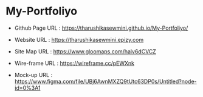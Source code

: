 # My-Portfoliyo

* Github Page URL : https://tharushikasewmini.github.io/My-Portfoliyo/

* Website URL : https://tharushikasewmini.epizy.com

* Site Map URL : https://www.gloomaps.com/halv6dCVCZ

* Wire-frame URL : https://wireframe.cc/pEWXnk

* Mock-up URL : https://www.figma.com/file/UBj6AwnMXZQ9tUtc63DP0s/Untitled?node-id=0%3A1
